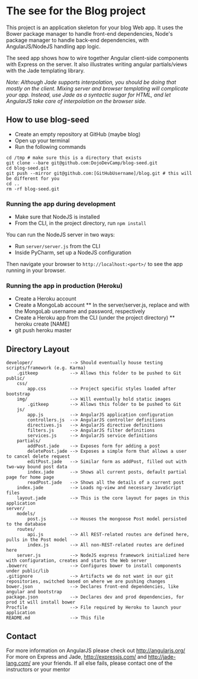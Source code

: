 # The see for the Blog project

This project is an application skeleton for your blog Web app.  It uses the Bower package manager to handle front-end
dependencies, Node's package manager to handle back-end dependencies, with AngularJS/NodeJS handling app logic.

The seed app shows how to wire together Angular client-side components with Express on the server.
It also illustrates writing angular partials/views with the Jade templating library.

_Note: Although Jade supports interpolation, you should be doing that mostly on the client. Mixing
server and browser templating will complicate your app. Instead, use Jade as a syntactic sugar for
HTML, and let AngularJS take care of interpolation on the browser side._

## How to use blog-seed

- Create an empty repository at GitHub (maybe blog)
- Open up your terminal
- Run the following commands

```
cd /tmp # make sure this is a directory that exists
git clone --bare git@github.com:DojoDevCamp/blog-seed.git
cd blog-seed.git
git push --mirror git@github.com:[GitHubUsername]/blog.git # this will be different for you
cd ..
rm -rf blog-seed.git
```

### Running the app during development

* Make sure that NodeJS is installed
* From the CLI, in the project directory, run `npm install`

You can run the NodeJS server in two ways:

* Run `server/server.js` from the CLI
* Inside PyCharm, set up a NodeJS configuration

Then navigate your browser to `http://localhost:<port>/` to see the app running in
your browser.

### Running the app in production (Heroku)

* Create a Heroku account
* Create a MongoLab account
** In the server/server.js, replace <dbuser> and <dbpassword> with the MongoLab username and password, respectively
* Create a Heroku app from the CLI (under the project directory)
** heroku create [NAME]
* git push heroku master

## Directory Layout
    
    developer/              --> Should eventually house testing scripts/framework (e.g. Karma)
        .gitkeep            --> Allows this folder to be pushed to Git
    public/
        css/
            app.css         --> Project specific styles loaded after bootstrap
        img/                --> Will eventually hold static images
            .gitkeep        --> Allows this folder to be pushed to Git
        js/
            app.js          --> AngularJS application configuration
            controllers.js  --> AngularJS controller definitions
            directives.js   --> AngularJS directive definitions
            filters.js      --> AngularJS filter definitions
            services.js     --> AngularJS service definitions
        partials/
            addPost.jade    --> Exposes form for adding a post
            deletePost.jade --> Exposes a simple form that allows a user to cancel delete request
            editPost.jade   --> Similar form as addPost, filled out with two-way bound post data
            index.jade      --> Shows all current posts, default partial page for home page
            readPost.jade   --> Shows all the details of a current post
        index.jade          --> Loads ng-view and necessary JavaScript files
        layout.jade         --> This is the core layout for pages in this application
    server/
        models/
            post.js         --> Houses the mongoose Post model persisted to the database
        routes/
            api.js          --> All REST-related routes are defined here, pulls in the Post model
            index.js        --> All non-REST-related routes are defined here
        server.js           --> NodeJS express framework initialized here with configuration, creates and starts the Web server
    .bowerrc                --> Configures bower to install components under public/lib
    .gitignore              --> Artifacts we do not want in our git repositories, switched based on where we are pushing changes
    bower.json              --> Declares front-end dependencies, like angular and bootstrap
    package.json            --> Declares dev and prod dependencies, for prod it will install bower
    Procfile                --> File required by Heroku to launch your application
    README.md               --> This file


## Contact

For more information on AngularJS please check out http://angularjs.org/
For more on Express and Jade, http://expressjs.com/ and http://jade-lang.com/ are
your friends.
If all else fails, please contact one of the instructors or your mentor
